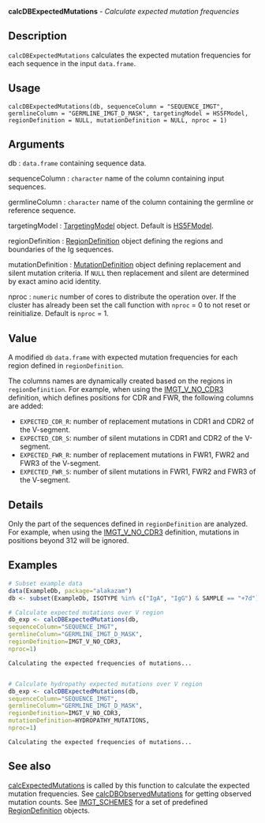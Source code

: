 





**calcDBExpectedMutations** - *Calculate expected mutation frequencies*

Description
--------------------

`calcDBExpectedMutations` calculates the expected mutation frequencies for each 
sequence in the input `data.frame`.


Usage
--------------------
```
calcDBExpectedMutations(db, sequenceColumn = "SEQUENCE_IMGT",
germlineColumn = "GERMLINE_IMGT_D_MASK", targetingModel = HS5FModel,
regionDefinition = NULL, mutationDefinition = NULL, nproc = 1)
```

Arguments
-------------------

db
:   `data.frame` containing sequence data.

sequenceColumn
:   `character` name of the column containing input 
sequences.

germlineColumn
:   `character` name of the column containing 
the germline or reference sequence.

targetingModel
:   [TargetingModel](TargetingModel-class.md) object. Default is [HS5FModel](HS5FModel.md).

regionDefinition
:   [RegionDefinition](RegionDefinition-class.md) object defining the regions
and boundaries of the Ig sequences.

mutationDefinition
:   [MutationDefinition](MutationDefinition-class.md) object defining replacement
and silent mutation criteria. If `NULL` then 
replacement and silent are determined by exact 
amino acid identity.

nproc
:   `numeric` number of cores to distribute the operation
over. If the cluster has already been set the call function with 
`nproc` = 0 to not reset or reinitialize. Default is 
`nproc` = 1.



Value
-------------------

A modified `db` `data.frame` with expected mutation frequencies 
for each region defined in `regionDefinition`.

The columns names are dynamically created based on the regions in  
`regionDefinition`. For example, when using the [IMGT_V_NO_CDR3](IMGT_SCHEMES.md)
definition, which defines positions for CDR and FWR, the following columns are
added:  

+ `EXPECTED_CDR_R`:  number of replacement mutations in CDR1 and 
CDR2 of the V-segment.
+ `EXPECTED_CDR_S`:  number of silent mutations in CDR1 and CDR2 
of the V-segment.
+ `EXPECTED_FWR_R`:  number of replacement mutations in FWR1, 
FWR2 and FWR3 of the V-segment.
+ `EXPECTED_FWR_S`:  number of silent mutations in FWR1, FWR2 and
FWR3 of the V-segment.


Details
-------------------

Only the part of the sequences defined in `regionDefinition` are analyzed. 
For example, when using the [IMGT_V_NO_CDR3](IMGT_SCHEMES.md) definition, mutations in
positions beyond 312 will be ignored.



Examples
-------------------

```R
# Subset example data
data(ExampleDb, package="alakazam")
db <- subset(ExampleDb, ISOTYPE %in% c("IgA", "IgG") & SAMPLE == "+7d")

# Calculate expected mutations over V region
db_exp <- calcDBExpectedMutations(db,
sequenceColumn="SEQUENCE_IMGT",
germlineColumn="GERMLINE_IMGT_D_MASK",
regionDefinition=IMGT_V_NO_CDR3,
nproc=1)

```


```
Calculating the expected frequencies of mutations...

```


```R

# Calculate hydropathy expected mutations over V region
db_exp <- calcDBExpectedMutations(db,
sequenceColumn="SEQUENCE_IMGT",
germlineColumn="GERMLINE_IMGT_D_MASK",
regionDefinition=IMGT_V_NO_CDR3,
mutationDefinition=HYDROPATHY_MUTATIONS,
nproc=1)
```


```
Calculating the expected frequencies of mutations...

```



See also
-------------------

[calcExpectedMutations](calcExpectedMutations.md) is called by this function to calculate the expected 
mutation frequencies. See [calcDBObservedMutations](calcDBObservedMutations.md) for getting observed 
mutation counts. See [IMGT_SCHEMES](IMGT_SCHEMES.md) for a set of predefined 
[RegionDefinition](RegionDefinition-class.md) objects.



